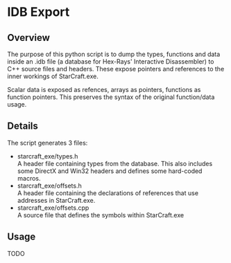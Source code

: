 # IDB Export

## Overview

The purpose of this python script is to dump the types, functions and data
inside an .idb file (a database for Hex-Rays' Interactive Disassembler) to
C++ source files and headers. These expose pointers and references to the inner
workings of StarCraft.exe.

Scalar data is exposed as refences, arrays as pointers, functions as function
pointers. This preserves the syntax of the original function/data usage.

## Details

The script generates 3 files:

  - starcraft_exe/types.h\
    A header file containing types from the database. This also includes some
    DirectX and Win32 headers and defines some hard-coded macros.
  - starcraft_exe/offsets.h\
    A header file containing the declarations of references that use addresses
    in StarCraft.exe.
  - starcraft_exe/offsets.cpp\
    A source file that defines the symbols within StarCraft.exe

## Usage

TODO
